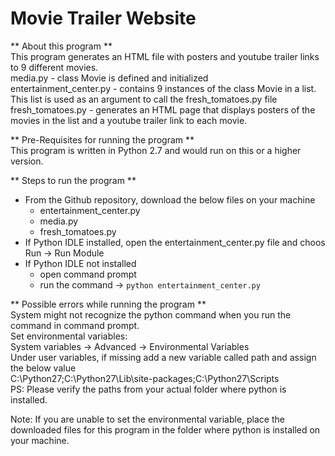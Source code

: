 #  Movie Trailer Website

** About this program **  
This program generates an HTML file with posters and youtube trailer links to 9 different movies.  
media.py - class Movie is defined and initialized  
entertainment_center.py - contains 9 instances of the class Movie in a list. This list is used as an argument to call the fresh_tomatoes.py file  
fresh_tomatoes.py - generates an HTML page that displays posters of the movies in the list and a youtube trailer link to each movie.

** Pre-Requisites for running the program **  
This program is written in Python 2.7 and would run on this or a higher version.


** Steps to run the program **
- From the Github repository, download the below files on your machine
	- entertainment_center.py
	- media.py
	- fresh_tomatoes.py
- If Python IDLE installed, open the entertainment_center.py file and choos Run -> Run Module
- If Python IDLE not installed
	- open command prompt
	- run the command -> `python entertainment_center.py`

	
** Possible errors while running the program **  
System might not recognize the python command when you run the command in command prompt.  
Set environmental variables:  
System variables -> Advanced -> Environmental Variables  
Under user variables, if missing add a new variable called path and assign the below value  
C:\Python27;C:\Python27\Lib\site-packages;C:\Python27\Scripts  
PS: Please verify the paths from your actual folder where python is installed.  

Note: If you are unable to set the environmental variable, place the downloaded files for this program in the folder where python is installed on your machine.
